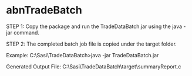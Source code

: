 # abnTradeBatch

STEP 1: Copy the package and run the TradeDataBatch.jar using the java -jar command.

STEP 2: The completed batch job file is copied under the target folder.

Example:
C:\Sasi\TradeDataBatch>java -jar TradeDataBatch.jar

Generated Output File: 
C:\Sasi\TradeDataBatch\target\summaryReport.c
